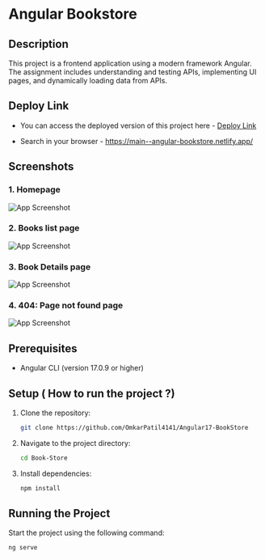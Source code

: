 # Angular Bookstore

## Description

This project is a  frontend application using a modern framework  Angular. The assignment includes understanding and testing APIs, implementing UI pages, and dynamically loading data from APIs.

## Deploy Link

- You can access the deployed version of this project here - [Deploy Link](https://main--angular-bookstore.netlify.app/)

- Search in your browser - https://main--angular-bookstore.netlify.app/

## Screenshots

### 1. Homepage
![App Screenshot](https://i.ibb.co/YjCVvYS/Screenshot-2024-05-08-234012.png)
### 2. Books list page
![App Screenshot](https://i.ibb.co/Z2mhVtf/Screenshot-2024-05-08-234328.png)

### 3. Book Details page
![App Screenshot](https://i.ibb.co/yNcJWGK/Screenshot-2024-05-08-234513.png)

### 4. 404: Page not found page
![App Screenshot](https://i.ibb.co/jTHn1Y4/Screenshot-2024-05-08-235251.png)


## Prerequisites

- Angular CLI (version 17.0.9 or higher)

## Setup ( How to run the project ?)


1. Clone the repository:

    ```bash
    git clone https://github.com/OmkarPatil4141/Angular17-BookStore
    ```

2. Navigate to the project directory:

    ```bash
    cd Book-Store
    ```

3. Install dependencies:

    ```bash
    npm install
    ```

## Running the Project

Start the project using the following command:

```bash
ng serve
